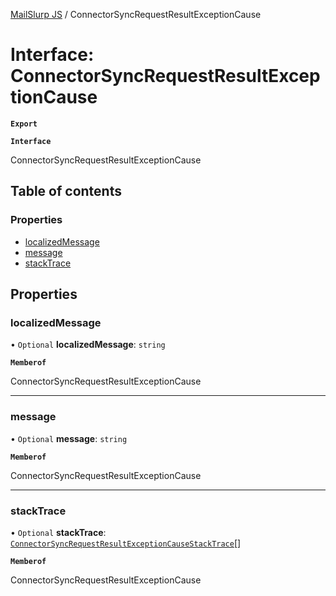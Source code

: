 [MailSlurp JS](../README.md) / ConnectorSyncRequestResultExceptionCause

# Interface: ConnectorSyncRequestResultExceptionCause

**`Export`**

**`Interface`**

ConnectorSyncRequestResultExceptionCause

## Table of contents

### Properties

- [localizedMessage](ConnectorSyncRequestResultExceptionCause.md#localizedmessage)
- [message](ConnectorSyncRequestResultExceptionCause.md#message)
- [stackTrace](ConnectorSyncRequestResultExceptionCause.md#stacktrace)

## Properties

### localizedMessage

• `Optional` **localizedMessage**: `string`

**`Memberof`**

ConnectorSyncRequestResultExceptionCause

___

### message

• `Optional` **message**: `string`

**`Memberof`**

ConnectorSyncRequestResultExceptionCause

___

### stackTrace

• `Optional` **stackTrace**: [`ConnectorSyncRequestResultExceptionCauseStackTrace`](ConnectorSyncRequestResultExceptionCauseStackTrace.md)[]

**`Memberof`**

ConnectorSyncRequestResultExceptionCause
